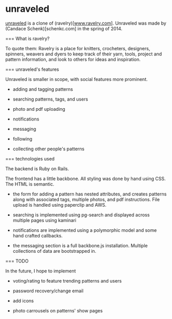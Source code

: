 unraveled
==
[unraveled](unraveled.schenkc.com) is a clone of (ravelry)[www.ravelry.com].  Unraveled was made by (Candace Schenk)[schenkc.com] in the spring of 2014.


=== What is ravelry?

To quote them: Ravelry is a place for knitters, crocheters, designers, spinners, weavers and dyers to keep track of their yarn, tools, project and pattern information, and look to others for ideas and inspiration.

=== unraveled's features

Unraveled is smaller in scope, with social features more prominent.

* adding and tagging patterns

* searching patterns, tags, and users

* photo and pdf uploading

* notifications

* messaging

* following

* collecting other people's patterns

=== technologies used

The backend is Ruby on Rails.

The frontend has a little backbone.  All styling was done by hand using CSS.  The HTML is semantic.

* the form for adding a pattern has nested attributes, and creates patterns along with associated tags, multiple photos, and pdf instructions.  File upload is handled using paperclip and AWS.

* searching is implemented using pg-search and displayed across multiple pages using kaminari

* notifications are implemented using a polymorphic model and some hand crafted callbacks.

* the messaging section is a full backbone.js installation.  Multiple collections of data are bootstrapped in.

=== TODO

In the future, I hope to implement

* voting/rating to feature trending patterns and users

* password recovery/change email

* add icons

* photo carrousels on patterns' show pages
